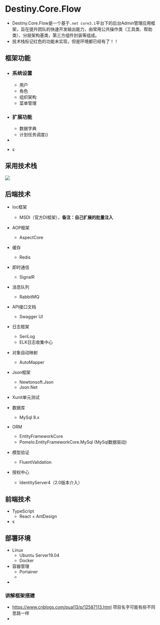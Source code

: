 # Destiny.Core.Flow

+ Destiny.Core.Flow是一个基于`.net core3.1`平台下的后台Admin管理应用框架，旨在提升团队的快速开发输出能力，由常用公共操作类（工具类、帮助类）、分层架构基类，第三方组件封装等组成。
+ 技术栈标记红色的功能未实现，但是环境都已经有了！！

## 框架功能

+ ### 系统设置

  + 用户
  + 角色
  + 组织架构
  + 菜单管理

+ ### 扩展功能

  + 数据字典
  + 计划任务调度()

+ 
+ s

## 采用技术栈

![](https://wangzewei.oss-cn-beijing.aliyuncs.com/imges/20200602155453.png)

## 后端技术

+ Ioc框架
  + MSDI（官方DI框架），**备注：自己扩展的批量注入**
+ AOP框架
  + AspectCore
+ 缓存
  + Redis
+ 即时通信
  + SignalR
+ 消息队列
  + RabbitMQ
+ API接口文档
  + Swagger UI
+ 日志框架
  + SeriLog
  + ELK日志收集中心
+ 对象自动映射
  + AutoMapper
+ Json框架
  + Newtonsoft.Json
  + Json.Net
+ Xunit单元测试

+ 数据库
  + MySql 8.x
+ ORM 
  + EntityFrameworkCore 
  + Pomelo.EntityFrameworkCore.MySql (MySql数据驱动)
+ 模型验证
  + FluentValidation
+ 授权中心
  + IdentityServer4（2.0版本介入）

## 前端技术

+ TypeScript
  + React + AntDesign
+ s

## 部署环境

+ Linux
  + Ubuntu Server19.04
  + Docker
+ 容器管理
  + Portainer
  + 
+ 

### 讲解框架搭建

+ https://www.cnblogs.com/pual13/p/12587113.html 项目名字可能有些不同思路一样
+ 







